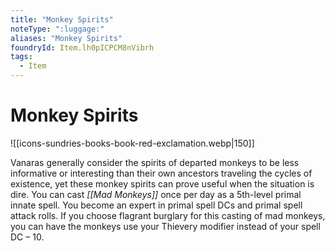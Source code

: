 ```yaml
---
title: "Monkey Spirits"
noteType: ":luggage:"
aliases: "Monkey Spirits"
foundryId: Item.lh0pICPCM8nVibrh
tags:
  - Item
---
```


# Monkey Spirits
![[icons-sundries-books-book-red-exclamation.webp|150]]

Vanaras generally consider the spirits of departed monkeys to be less informative or interesting than their own ancestors traveling the cycles of existence, yet these monkey spirits can prove useful when the situation is dire. You can cast _[[Mad Monkeys]]_ once per day as a 5th-level primal innate spell. You become an expert in primal spell DCs and primal spell attack rolls. If you choose flagrant burglary for this casting of mad monkeys, you can have the monkeys use your Thievery modifier instead of your spell DC – 10.
